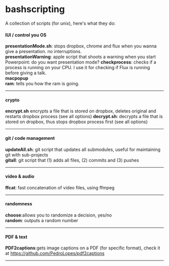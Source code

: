 bashscripting
=============

A collection of scripts (for unix), here's what they do:

#### IUI / control you OS
**presentationMode.sh**: stops dropbox, chrome and flux when you wanna give a presentation. no interruptions.   
**presentationWarning**: apple script that shoots a warning when you start Powerpoint: do you want presentation mode?
**checkprocess**: checks if a process is running on your CPU. I use it for checking if Flux is running before giving a talk.  
**macpopup**	  
**ram**: tells you how the ram is going.  
* * *
#### crypto
**encrypt.sh**	encrypts a file that is stored on dropbox, deletes original and restarts dropbox process  (see all options)
**decrypt.sh**: decrypts a file that is stored on dropbox, thus stops dropbox process first (see all options)
* * *
#### git / code management
**updateAll.sh**:	git script that updates all submodules, useful for maintaining git with sub-projects  
**gitall**: git script that (1) adds all files, (2) commits and (3) pushes  
* * *
#### video & audio
**ffcat**: fast concatenation of video files, using ffmpeg
* * *
#### randomness
**choose**:allows you to randomize a decision, yes/no  
**random**: outputs a random number  
* * *
#### PDF & text
**PDF2captions**:gets image captions on a PDF (for specific format), check it at https://github.com/PedroLopes/pdf2captions
* * *



